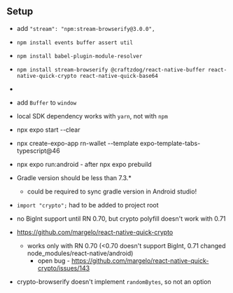 ## Setup

- add `"stream": "npm:stream-browserify@3.0.0",`
- `npm install events buffer assert util`
- `npm install babel-plugin-module-resolver`
- `npm install stream-browserify @craftzdog/react-native-buffer react-native-quick-crypto react-native-quick-base64`
- 
- add `Buffer` to `window`
- local SDK dependency works with `yarn`, not with `npm`


- npx expo start --clear 
- npx create-expo-app rn-wallet --template expo-template-tabs-typescript@46
- npx expo run:android - after npx expo prebuild
- Gradle version should be less than 7.3.*
  - could be required to sync gradle version in Android studio!
- `import "crypto";` had to be added to project root 
- no BigInt support until RN 0.70, but crypto polyfill doesn't work with 0.71
- https://github.com/margelo/react-native-quick-crypto
  - works only with RN 0.70 (<0.70 doesn't support BigInt, 0.71 changed node_modules/react-native/android)
    - open bug - https://github.com/margelo/react-native-quick-crypto/issues/143
- crypto-browserify doesn't implement `randomBytes`, so not an option


